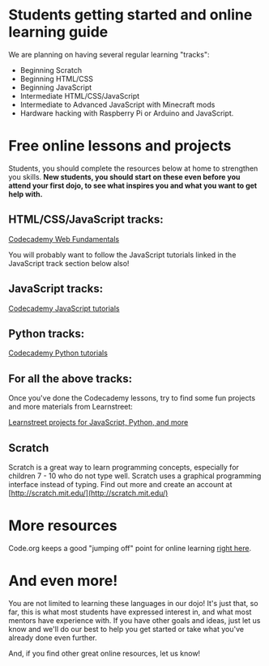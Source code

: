 # Students getting started and online learning guide

We are planning on having several regular learning "tracks":

* Beginning Scratch
* Beginning HTML/CSS
* Beginning JavaScript
* Intermediate HTML/CSS/JavaScript
* Intermediate to Advanced JavaScript with Minecraft mods
* Hardware hacking with Raspberry Pi or Arduino and JavaScript.

# **Free** online lessons and projects

Students, you should complete the resources below at home to strengthen you skills. **New students, you should 
start on these even before you attend your first dojo, to see what inspires you and what you want to get
help with.**

## HTML/CSS/JavaScript tracks:

[Codecademy Web Fundamentals](http://www.codecademy.com/tracks/web)

You will probably want to follow the JavaScript tutorials linked in the JavaScript track section below also!

## JavaScript tracks:

[Codecademy JavaScript tutorials](http://www.codecademy.com/tracks/javascript)

## Python tracks: 

[Codecademy Python tutorials](http://www.codecademy.com/tracks/python)

## For all the above tracks:

Once you've done the Codecademy lessons, try to find some fun projects and more materials from Learnstreet:

[Learnstreet projects for JavaScript, Python, and more](http://www.learnstreet.com/cg/simple/projects/)

## Scratch

Scratch is a great way to learn programming concepts, especially for children 7 - 10 who do not type well.  Scratch uses a graphical programming interface instead of typing.  Find out more and create an account at [http://scratch.mit.edu/](http://scratch.mit.edu/)



# More resources

Code.org keeps a good "jumping off" point for online learning [right here](http://www.code.org/learn).

# And even more!

You are not limited to learning these languages in our dojo! It's just that, so far, this is what most students 
have expressed interest in, and what most mentors have experience with. If you have other goals and ideas, just 
let us know and we'll do our best to help you get started or take what you've already done even further.

And, if you find other great online resources, let us know!
